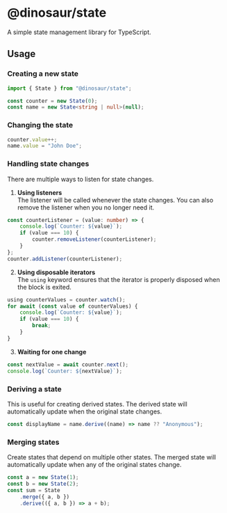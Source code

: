 # @dinosaur/state

A simple state management library for TypeScript.

## Usage

### Creating a new state
```typescript
import { State } from "@dinosaur/state";

const counter = new State(0);
const name = new State<string | null>(null);
```

### Changing the state
```typescript
counter.value++;
name.value = "John Doe";
```

### Handling state changes
There are multiple ways to listen for state changes.
1. **Using listeners**  
The listener will be called whenever the state changes.
You can also remove the listener when you no longer need it.
```typescript
const counterListener = (value: number) => {
    console.log(`Counter: ${value}`);
    if (value === 10) {
        counter.removeListener(counterListener);
    }
};
counter.addListener(counterListener);
```

2. **Using disposable iterators**  
The `using` keyword ensures that the iterator is properly disposed when the block is exited.
```typescript
using counterValues = counter.watch();
for await (const value of counterValues) {
    console.log(`Counter: ${value}`);
    if (value === 10) {
        break;
    }
}
```

3. **Waiting for one change**
```typescript
const nextValue = await counter.next();
console.log(`Counter: ${nextValue}`);
```

### Deriving a state
This is useful for creating derived states. The derived state will automatically update when the original state changes.
```typescript
const displayName = name.derive((name) => name ?? "Anonymous");
```

### Merging states
Create states that depend on multiple other states. The merged state will automatically update when any of the original states change.
```typescript
const a = new State(1);
const b = new State(2);
const sum = State
    .merge({ a, b })
    .derive(({ a, b }) => a + b);
```




